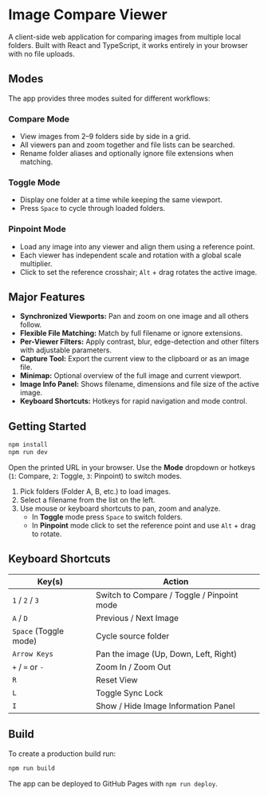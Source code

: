 ﻿# Image Compare Viewer

A client-side web application for comparing images from multiple local folders. Built with React and TypeScript, it works entirely in your browser with no file uploads.

## Modes

The app provides three modes suited for different workflows:

### Compare Mode
- View images from 2–9 folders side by side in a grid.
- All viewers pan and zoom together and file lists can be searched.
- Rename folder aliases and optionally ignore file extensions when matching.

### Toggle Mode
- Display one folder at a time while keeping the same viewport.
- Press `Space` to cycle through loaded folders.

### Pinpoint Mode
- Load any image into any viewer and align them using a reference point.
- Each viewer has independent scale and rotation with a global scale multiplier.
- Click to set the reference crosshair; `Alt` + drag rotates the active image.

## Major Features

- **Synchronized Viewports:** Pan and zoom on one image and all others follow.
- **Flexible File Matching:** Match by full filename or ignore extensions.
- **Per-Viewer Filters:** Apply contrast, blur, edge-detection and other filters with adjustable parameters.
- **Capture Tool:** Export the current view to the clipboard or as an image file.
- **Minimap:** Optional overview of the full image and current viewport.
- **Image Info Panel:** Shows filename, dimensions and file size of the active image.
- **Keyboard Shortcuts:** Hotkeys for rapid navigation and mode control.

## Getting Started

```bash
npm install
npm run dev
```

Open the printed URL in your browser. Use the **Mode** dropdown or hotkeys (`1`: Compare, `2`: Toggle, `3`: Pinpoint) to switch modes.

1. Pick folders (Folder A, B, etc.) to load images.
2. Select a filename from the list on the left.
3. Use mouse or keyboard shortcuts to pan, zoom and analyze.
   - In **Toggle** mode press `Space` to switch folders.
   - In **Pinpoint** mode click to set the reference point and use `Alt` + drag to rotate.

## Keyboard Shortcuts

| Key(s)                | Action                                       |
| --------------------- | -------------------------------------------- |
| `1` / `2` / `3`       | Switch to Compare / Toggle / Pinpoint mode   |
| `A` / `D`             | Previous / Next Image                        |
| `Space` (Toggle mode) | Cycle source folder                          |
| `Arrow Keys`          | Pan the image (Up, Down, Left, Right)        |
| `+` / `=` or `-`      | Zoom In / Zoom Out                           |
| `R`                   | Reset View                                   |
| `L`                   | Toggle Sync Lock                             |
| `I`                   | Show / Hide Image Information Panel          |

## Build

To create a production build run:

```bash
npm run build
```

The app can be deployed to GitHub Pages with `npm run deploy`.
